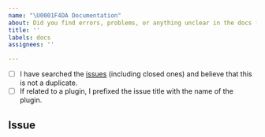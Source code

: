 ```yaml
---
name: "\U0001F4DA Documentation"
about: Did you find errors, problems, or anything unclear in the docs (https://virtualfish.readthedocs.org/)?
title: ''
labels: docs
assignees: ''

---
```


<!--
  Hi there! Thank you for discovering and submitting an issue with our documentation.

  Before you submit this, let’s make sure of a few things.
  Please make sure the following boxes are ticked if they are correct.
  If not, please try and fulfill them first.
-->

<!-- Checked checkbox should look like this: [x] -->
- [ ] I have searched the [issues](https://github.com/justinmayer/virtualfish/issues?q=is%3Aissue) (including closed ones) and believe that this is not a duplicate.
- [ ] If related to a plugin, I prefixed the issue title with the name of the plugin.

## Issue
<!-- Now feel free to write your issue, but please be descriptive! Thanks again 🙌 ❤️ -->

